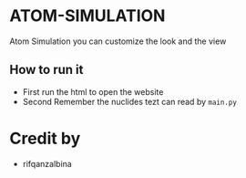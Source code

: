 # ATOM-SIMULATION
Atom Simulation you can customize the look and the view 

## How to run it
- First run the html to open the website
- Second Remember the nuclides tezt can read by `main.py`

# Credit by
- rifqanzalbina


